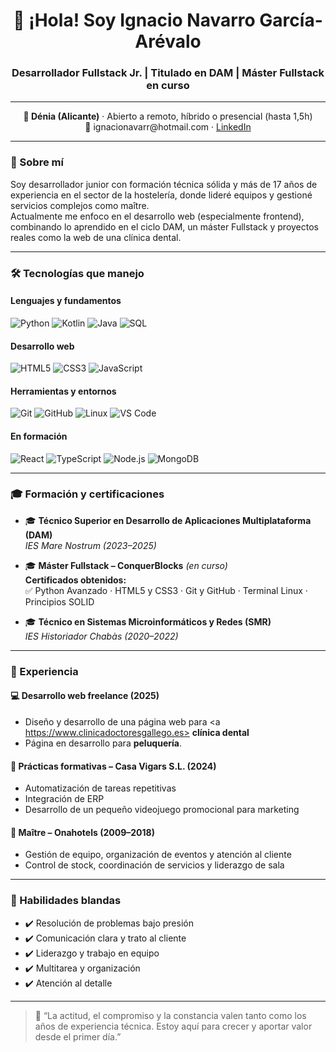 <h1 align="center">👋 ¡Hola! Soy Ignacio Navarro García-Arévalo</h1>

<h3 align="center">Desarrollador Fullstack Jr. | Titulado en DAM | Máster Fullstack en curso</h3>

---

<p align="center">
  <strong>📍 Dénia (Alicante)</strong> · Abierto a remoto, híbrido o presencial (hasta 1,5h)<br/>
  📧 ignacionavarr@hotmail.com · 
  <a href="https://www.linkedin.com/in/ignacio-navarro-74136125b">LinkedIn</a>
</p>

---

### 🚀 Sobre mí

Soy desarrollador junior con formación técnica sólida y más de 17 años de experiencia en el sector de la hostelería, donde lideré equipos y gestioné servicios complejos como maître.  
Actualmente me enfoco en el desarrollo web (especialmente frontend), combinando lo aprendido en el ciclo DAM, un máster Fullstack y proyectos reales como la web de una clínica dental.

---

### 🛠️ Tecnologías que manejo

#### Lenguajes y fundamentos

![Python](https://img.shields.io/badge/-Python-3776AB?style=for-the-badge&logo=python&logoColor=white)
![Kotlin](https://img.shields.io/badge/-Kotlin-7F52FF?style=for-the-badge&logo=kotlin&logoColor=white)
![Java](https://img.shields.io/badge/-Java-007396?style=for-the-badge&logo=java&logoColor=white)
![SQL](https://img.shields.io/badge/-SQL-003B57?style=for-the-badge&logo=sqlite&logoColor=white)

#### Desarrollo web

![HTML5](https://img.shields.io/badge/-HTML5-E34F26?style=for-the-badge&logo=html5&logoColor=white)
![CSS3](https://img.shields.io/badge/-CSS3-1572B6?style=for-the-badge&logo=css3&logoColor=white)
![JavaScript](https://img.shields.io/badge/-JavaScript-F7DF1E?style=for-the-badge&logo=javascript&logoColor=black)

#### Herramientas y entornos

![Git](https://img.shields.io/badge/-Git-F05032?style=for-the-badge&logo=git&logoColor=white)
![GitHub](https://img.shields.io/badge/-GitHub-181717?style=for-the-badge&logo=github&logoColor=white)
![Linux](https://img.shields.io/badge/-Linux-FCC624?style=for-the-badge&logo=linux&logoColor=black)
![VS Code](https://img.shields.io/badge/-VSCode-007ACC?style=for-the-badge&logo=visual-studio-code&logoColor=white)

#### En formación

![React](https://img.shields.io/badge/-React-61DAFB?style=for-the-badge&logo=react&logoColor=black)
![TypeScript](https://img.shields.io/badge/-TypeScript-3178C6?style=for-the-badge&logo=typescript&logoColor=white)
![Node.js](https://img.shields.io/badge/-Node.js-339933?style=for-the-badge&logo=nodedotjs&logoColor=white)
![MongoDB](https://img.shields.io/badge/-MongoDB-47A248?style=for-the-badge&logo=mongodb&logoColor=white)

---

### 🎓 Formación y certificaciones

- 🎓 **Técnico Superior en Desarrollo de Aplicaciones Multiplataforma (DAM)**  
  _IES Mare Nostrum (2023–2025)_

- 🎓 **Máster Fullstack – ConquerBlocks** _(en curso)_  
  **Certificados obtenidos:**  
  ✅ Python Avanzado · HTML5 y CSS3 · Git y GitHub · Terminal Linux · Principios SOLID

- 🎓 **Técnico en Sistemas Microinformáticos y Redes (SMR)**  
  _IES Historiador Chabàs (2020–2022)_

---

### 💼 Experiencia

#### 💻 **Desarrollo web freelance** (2025)
- Diseño y desarrollo de una página web para <a https://www.clinicadoctoresgallego.es> **clínica dental** </a>
- Página en desarrollo para **peluquería**.

#### 🏢 **Prácticas formativas – Casa Vigars S.L.** (2024)
- Automatización de tareas repetitivas
- Integración de ERP
- Desarrollo de un pequeño videojuego promocional para marketing

#### 🏨 **Maître – Onahotels** (2009–2018)
- Gestión de equipo, organización de eventos y atención al cliente
- Control de stock, coordinación de servicios y liderazgo de sala

---

### 💬 Habilidades blandas

- ✔️ Resolución de problemas bajo presión  
- ✔️ Comunicación clara y trato al cliente  
- ✔️ Liderazgo y trabajo en equipo  
- ✔️ Multitarea y organización  
- ✔️ Atención al detalle  

---

> 🎯 “La actitud, el compromiso y la constancia valen tanto como los años de experiencia técnica. Estoy aquí para crecer y aportar valor desde el primer día.”



